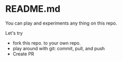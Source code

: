 # README.md
You can play and experiments any thing on this repo.





Let's try
* fork this repo. to your own repo.
* play around with git: commit, pull, and push
* Create PR
